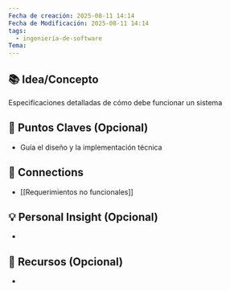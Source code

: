 ```yaml
---
Fecha de creación: 2025-08-11 14:14
Fecha de Modificación: 2025-08-11 14:14
tags:
  - ingeniería-de-software
Tema:
---
```



## 📚 Idea/Concepto 

Especificaciones detalladas de cómo debe funcionar un sistema
## 📌 Puntos Claves (Opcional)
- Guía el diseño y la implementación técnica
## 🔗 Connections
- [[Requerimientos no funcionales]]

## 💡 Personal Insight (Opcional)
- 
## 🧾 Recursos (Opcional)
- 